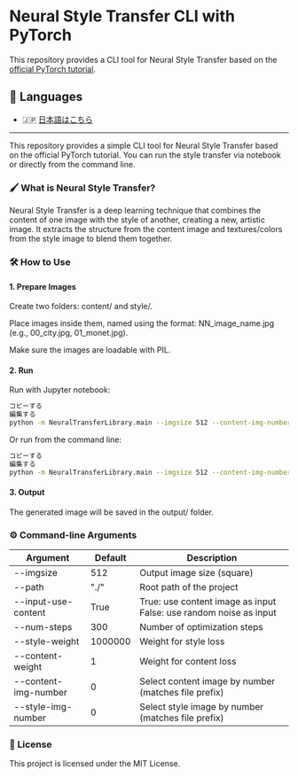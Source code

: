 # Neural Style Transfer CLI with PyTorch

This repository provides a CLI tool for Neural Style Transfer based on the [official PyTorch tutorial](https://pytorch.org/tutorials/advanced/neural_style_tutorial.html).

## 📘 Languages

- 🇯🇵 [日本語はこちら](README.ja.md)

---

This repository provides a simple CLI tool for Neural Style Transfer based on the official PyTorch tutorial.
You can run the style transfer via notebook or directly from the command line.

### 🖌 What is Neural Style Transfer?
Neural Style Transfer is a deep learning technique that combines the content of one image with the style of another, creating a new, artistic image.
It extracts the structure from the content image and textures/colors from the style image to blend them together.

### 🛠 How to Use
#### 1. Prepare Images
Create two folders: content/ and style/.

Place images inside them, named using the format: NN_image_name.jpg (e.g., 00_city.jpg, 01_monet.jpg).

Make sure the images are loadable with PIL.

#### 2. Run
Run with Jupyter notebook:

```bash
コピーする
編集する
python -m NeuralTransferLibrary.main --imgsize 512 --content-img-number 0 --style-img-number 1
```
Or run from the command line:

```bash
コピーする
編集する
python -m NeuralTransferLibrary.main --imgsize 512 --content-img-number 0 --style-img-number 1
```

#### 3. Output
The generated image will be saved in the output/ folder.

### ⚙️ Command-line Arguments
|Argument|Default|Description|
| ---- | ---- | ----|
|--imgsize|512|Output image size (square)|
|--path|"./"|Root path of the project|
|--input-use-content|True|True: use content image as input False: use random noise as input|
|--num-steps|300|Number of optimization steps|
|--style-weight|1000000|Weight for style loss|
|--content-weight|1|Weight for content loss|
|--content-img-number|0|Select content image by number (matches file prefix)|
|--style-img-number|0|Select style image by number (matches file prefix)|

### 📄 License
This project is licensed under the MIT License.